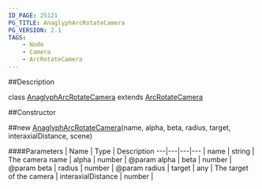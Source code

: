 ```yaml
---
ID_PAGE: 25121
PG_TITLE: AnaglyphArcRotateCamera
PG_VERSION: 2.1
TAGS:
    - Node
    - Camera
    - ArcRotateCamera
---
```

##Description

class [AnaglyphArcRotateCamera](/classes/2.2/AnaglyphArcRotateCamera) extends [ArcRotateCamera](/classes/2.2/ArcRotateCamera)



##Constructor

##new [AnaglyphArcRotateCamera](/classes/2.2/AnaglyphArcRotateCamera)(name, alpha, beta, radius, target, interaxialDistance, scene)



####Parameters
 | Name | Type | Description
---|---|---|---
 | name | string |  The camera name
 | alpha | number |  @param alpha
 | beta | number |  @param beta
 | radius | number |  @param radius
 | target | any |  The target of the camera
 | interaxialDistance | number |  
